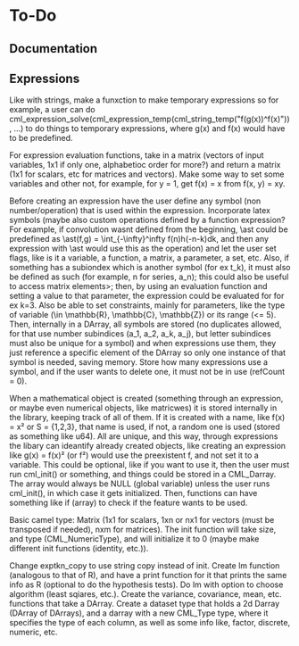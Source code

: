 # To-Do

## Documentation

## Expressions

Like with strings, make a funxction to make temporary expressions so for example, a user can do cml_expression_solve(cml_expression_temp(cml_string_temp("f(g(x))^f(x)")), ...) to do things to temporary expressions, where g(x) and f(x) would have to be predefined.

For expression evaluation functions, take in a matrix (vectors of input variables, 1x1 if only one, alphabetioc order for more?) and return a matrix (1x1 for scalars, etc for matrices and vectors). Make some way to set some variables and other not, for example, for y = 1, get f(x) = x from f(x, y) = xy.

Before creating an expression have the user define any symbol (non number/operation) that is used within the expression. Incorporate latex symbols (maybe also custom operations defined by a function expression? For example, if convolution wasnt defined from the beginning, \ast could be predefined as \ast(f,g) = \int_{-\infty}^infty f(n)h(-n-k)dk, and then any expression with \ast would use this as the operation) and let the user set flags, like is it a variable, a function, a matrix, a parameter, a set, etc. Also, if something has a subiondex which is another symbol (for ex t_k), it must also be defined as such (for example, n for series, a_n); this could also be useful to access matrix elements>; then, by using an evaluation function and setting a value to that parameter, the expression could be evaluated for for ex k=3. Also be able to set constraints, mainly for parameters, like the type of variable (\in \mathbb{R}, \mathbb{C}, \mathbb{Z}) or its range (<= 5). Then, internally in a DArray, all symbols are stored (no duplicates allowed, for that use number subindices (a_1, a_2, a_k, a_j), but letter subindices must also be unique for a symbol) and when expressions use them, they just reference a specific element of the DArray so only one instance of that symbol is needed, saving memory. Store how many expressions use a symbol, and if the user wants to delete one, it must not be in use (refCount = 0).

When a mathematical object is created (something through an expression, or maybe even numerical objects, like matricwes) it is stored internally in the library, keeping track of all of them. If it is created with a name, like f(x) = x² or S = {1,2,3}, that name is used, if not, a random one is used (stored as something like u64). All are unique, and this way, through expressions the libary can ideantify already created objects, like creating an expression like g(x) = f(x)² (or f²) would use the preexistent f, and not set it to a variable. This could be optional, like if you want to use it, then the user must run cml_init() or something, and things could be stored in a CML_Darray. The array would always be NULL (global variable) unless the user runs cml_init(), in which case it gets initialized. Then, functions can have something like if (array) to check if the feature wants to be used.

Basic camel type: Matrix (1x1 for scalars, 1xn or nx1 for vectors (must be transposed if needed), nxm for matrices). The init function will take size, and type (CML_NumericType), and will initialize it to 0 (maybe make different init functions (identity, etc.)). 

Change exptkn_copy to use string copy instead of init.
Create lm function (analogous to that of R), and have a print function for it that prints the same info as R (optional to do the hypothesis tests). Do lm with option to choose algorithm (least sqiares, etc.).
Create the variance, covariance, mean, etc. functions that take a DArray.
Create a dataset type that holds a 2d Darray (DArray of DArrays), and a darray with a new CML_Type type, where it specifies the type of each column, as well as some info like, factor, discrete, numeric, etc.

